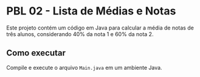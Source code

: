 # PBL 02 - Lista de Médias e Notas  
Este projeto contém um código em Java para calcular a média de notas de três alunos, considerando 40% da nota 1 e 60% da nota 2.  

## Como executar  
Compile e execute o arquivo `Main.java` em um ambiente Java.
